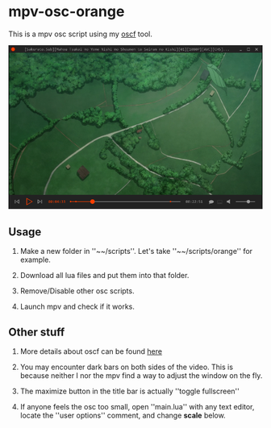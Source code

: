 # mpv-osc-orange

This is a mpv osc script using my [oscf](https://github.com/maoiscat/mpv-osc-framework) tool.

![preview](https://github.com/maoiscat/mpv-osc-orange/blob/main/preview.png)

## Usage

1. Make a new folder in ''\~\~/scripts''. Let's take ''\~\~/scripts/orange'' for example.

2. Download all lua files and put them into that folder.

3. Remove/Disable other osc scripts.

4. Launch mpv and check if it works.

## Other stuff

1. More details about oscf can be found [here](https://github.com/maoiscat/mpv-osc-framework/)

2. You may encounter dark bars on both sides of the video. This is because neither I nor the mpv find a way to adjust the window on the fly.

3. The maximize button in the title bar is actually ''toggle fullscreen''

4. If anyone feels the osc too small, open ''main.lua'' with any text editor, locate the ''user options'' comment, and change **scale** below.
